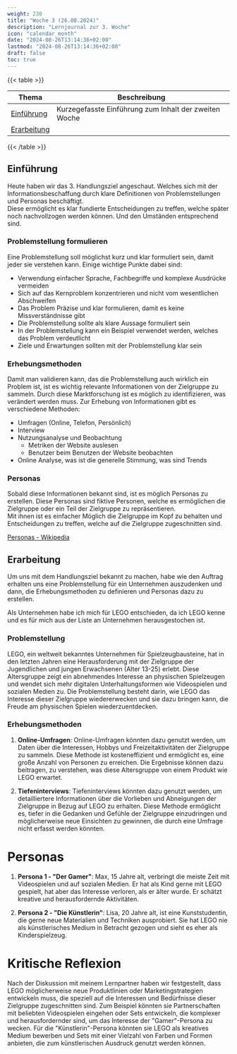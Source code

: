 ```yaml
---
weight: 230
title: "Woche 3 (26.08.2024)"
description: "Lernjournal zur 3. Woche"
icon: "calendar_month"
date: "2024-08-26T13:14:36+02:00"
lastmod: "2024-08-26T13:14:36+02:00"
draft: false
toc: true
---
```


{{< table >}}

| Thema                       | Beschreibung                                          |
| --------------------------- | ----------------------------------------------------- |
| [Einführung](#einführung)   | Kurzegefasste Einführung zum Inhalt der zweiten Woche |
| [Erarbeitung](#erarbeitung) |                                                       |

{{< /table >}}

## Einführung

Heute haben wir das 3. Handlungsziel angeschaut. Welches sich mit der Informationsbeschaffung
durch klare Definitionen von Problemstellungen und Personas beschäftigt.  
Diese ermöglicht es klar fundierte Entscheidungen zu treffen, welche später noch nachvollzogen werden können.
Und den Umständen entsprechend sind.

### Problemstellung formulieren

Eine Problemstellung soll möglichst kurz und klar formuliert sein, damit jeder sie verstehen kann.
Einige wichtige Punkte dabei sind:

- Verwendung einfacher Sprache, Fachbegriffe und komplexe Ausdrücke vermeiden
- Sich auf das Kernproblem konzentrieren und nicht vom wesentlichen Abschweifen
- Das Problem Präzise und klar formulieren, damit es keine Missverständnisse gibt
- Die Problemstellung sollte als klare Aussage formuliert sein
- In der Problemstellung kann ein Beispiel verwendet werden, welches das Problem verdeutlicht
- Ziele und Erwartungen sollten mit der Problemstellung klar sein

### Erhebungsmethoden

Damit man validieren kann, das die Problemstellung auch wirklich ein Problem ist, ist es wichtig relevante Informationen
von der Zielgruppe zu sammeln. Durch diese Marktforschung ist es möglich zu identifizieren, was verändert werden muss.
Zur Erhebung von Informationen gibt es verschiedene Methoden:

- Umfragen (Online, Telefon, Persönlich)
- Interview
- Nutzungsanalyse und Beobachtung
  - Metriken der Website auslesen
  - Benutzer beim Benutzen der Website beobachten
- Online Analyse, was ist die generelle Stimmung, was sind Trends

### Personas

Sobald diese Informationen bekannt sind, ist es möglich Personas zu erstellen. Diese Personas sind fiktive Personen,
welche es ermöglichen die Zielgruppe oder ein Teil der Zielgruppe zu repräsentieren.  
Mit ihnen ist es einfacher Möglich die Zielgruppe im Kopf zu behalten und Entscheidungen zu treffen, welche auf die
Zielgruppe zugeschnitten sind.

[Personas - Wikipedia](https://de.wikipedia.org/wiki/Persona_(Mensch-Computer-Interaktion))

## Erarbeitung

Um uns mit dem Handlungsziel bekannt zu machen, habe wie den Auftrag erhalten uns eine Problemstellung für ein Unternehmen
auszudenken und dann, die Erhebungsmethoden zu definieren und Personas dazu zu erstellen.

Als Unternehmen habe ich mich für LEGO entschieden, da ich LEGO kenne und es für mich aus der Liste an Unternehmen
herausgestochen ist.

### Problemstellung

LEGO, ein weltweit bekanntes Unternehmen für Spielzeugbausteine, hat in den letzten Jahren eine Herausforderung mit der Zielgruppe der Jugendlichen und jungen Erwachsenen (Alter 13-25) erlebt. Diese Altersgruppe zeigt ein abnehmendes Interesse an physischen Spielzeugen und wendet sich mehr digitalen Unterhaltungsformen wie Videospielen und sozialen Medien zu. Die Problemstellung besteht darin, wie LEGO das Interesse dieser Zielgruppe wiedererwecken und sie dazu bringen kann, die Freude am physischen Spielen wiederzuentdecken.

### Erhebungsmethoden

1. **Online-Umfragen**: Online-Umfragen könnten dazu genutzt werden, um Daten über die Interessen, Hobbys und Freizeitaktivitäten der Zielgruppe zu sammeln. Diese Methode ist kosteneffizient und ermöglicht es, eine große Anzahl von Personen zu erreichen. Die Ergebnisse können dazu beitragen, zu verstehen, was diese Altersgruppe von einem Produkt wie LEGO erwartet.

2. **Tiefeninterviews**: Tiefeninterviews könnten dazu genutzt werden, um detailliertere Informationen über die Vorlieben und Abneigungen der Zielgruppe in Bezug auf LEGO zu erhalten. Diese Methode ermöglicht es, tiefer in die Gedanken und Gefühle der Zielgruppe einzudringen und möglicherweise neue Einsichten zu gewinnen, die durch eine Umfrage nicht erfasst werden könnten.

# Personas

1. **Persona 1 - "Der Gamer"**: Max, 15 Jahre alt, verbringt die meiste Zeit mit Videospielen und auf sozialen Medien. Er hat als Kind gerne mit LEGO gespielt, hat aber das Interesse verloren, als er älter wurde. Er schätzt kreative und herausfordernde Aktivitäten.

2. **Persona 2 - "Die Künstlerin"**: Lisa, 20 Jahre alt, ist eine Kunststudentin, die gerne neue Materialien und Techniken ausprobiert. Sie hat LEGO nie als künstlerisches Medium in Betracht gezogen und sieht es eher als Kinderspielzeug.

# Kritische Reflexion

Nach der Diskussion mit meinem Lernpartner haben wir festgestellt, dass LEGO möglicherweise neue Produktlinien oder Marketingstrategien entwickeln muss, die speziell auf die Interessen und Bedürfnisse dieser Zielgruppe zugeschnitten sind. Zum Beispiel könnten sie Partnerschaften mit beliebten Videospielen eingehen oder Sets entwickeln, die komplexer und herausfordernder sind, um das Interesse der "Gamer"-Persona zu wecken. Für die "Künstlerin"-Persona könnten sie LEGO als kreatives Medium bewerben und Sets mit einer Vielzahl von Farben und Formen anbieten, die zum künstlerischen Ausdruck genutzt werden können.
